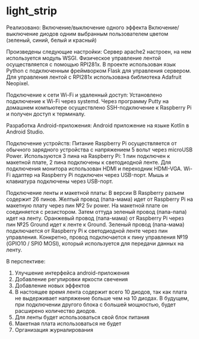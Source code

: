 # light_strip
Реализовано:
Включение/выключение одного эффекта
Включение/выключение диодов одним выбранным пользователем цветом (зеленый, синий, белый и красный)

Произведены следующие настройки:
Сервер apache2 настроен, на нем используется модуль WSGI.
Физическое управление лентой осуществляется с помощью RPI281x.
В проекте использован язык Python с подключенным фреймворком Flask для управления сервером.
Для управления лентой с RPI281x использована библиотека Adafruit Neopixel.

Подключение к сети Wi-Fi и удаленный доступ:
Установлено подключение к Wi-Fi через systemd.
Через программу Putty на домашнем компьютере осуществлено SSH-подключение к Raspberry Pi и получен доступ к терминалу.

Разработка Android-приложения:
Android приложение на языке Kotlin в Android Studio.

Подключение устройств:
Питание Raspberry Pi осуществляется от обычного зарядного устройства с напряжением 5 вольт через microUSB Power.
Используются 3 пина на Raspberry Pi: 1 пин подключен к макетной плате, 2 пина подключены к светодиодной ленте.
Для подключения монитора использован HDMI и переходник HDMI-VGA.
Wi-Fi адаптер на Raspberry Pi подключен через USB-порт.
Мышь и клавиатура подключены через USB-порт.

Подключение ленты и макетной платы:
В версии B Raspberry разъем содержит 26 пинов.
Желтый провод (папа-мама) идет от Raspberry Pi на макетную плату через пин №2 5v power. На макетной плате он соединяется с резистором. Затем оттуда зеленый провод (папа-папа) идет на ленту.
Оранжевый провод (папа-мама) от Raspberry Pi через пин №25 Ground идет к ленте к Ground.
Зеленый провод (папа-мама) подключается от Raspberry Pi к светодиодной ленте через пин управления. Конкретно, провод подключается к пину управления №19 (GPIO10 / SPI0 MOSI), который используется для передачи данных на ленту.

В перспективе:
1. Улучшение интерфейса android-приложения
2. Добавление регулировки яркости свечения
3. Добавление новых эффектов
4. В настоящее время лента содержит всего 10 диодов, так как плата не выдерживает напряжение больше чем на 10 диодах. В будущем, при подключении другого блока с большей мощностью, будет расширено количество диодов.
5. Для ленты будет использоваться свой блок питания
6. Макетная плата использоваться не будет
7. Организация журналирования

